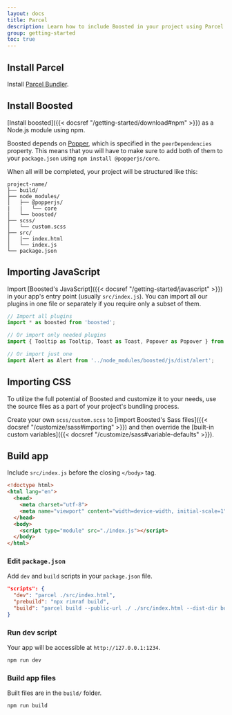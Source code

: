 ```yaml
---
layout: docs
title: Parcel
description: Learn how to include Boosted in your project using Parcel.
group: getting-started
toc: true
---
```


## Install Parcel

Install [Parcel Bundler](https://parceljs.org/getting-started/webapp/).

## Install Boosted

[Install boosted]({{< docsref "/getting-started/download#npm" >}}) as a Node.js module using npm.

Boosted depends on [Popper](https://popper.js.org/), which is specified in the `peerDependencies` property. This means that you will have to make sure to add both of them to your `package.json` using `npm install @popperjs/core`.

When all will be completed, your project will be structured like this:

```text
project-name/
├── build/
├── node_modules/
│   ├── @popperjs/
|   |   └── core
│   └── boosted/
├── scss/
│   └── custom.scss
├── src/
│   |── index.html
│   └── index.js
└── package.json
```

## Importing JavaScript

Import [Boosted's JavaScript]({{< docsref "/getting-started/javascript" >}}) in your app's entry point (usually `src/index.js`). You can import all our plugins in one file or separately if you require only a subset of them.

<!-- eslint-skip -->
```js
// Import all plugins
import * as boosted from 'boosted';

// Or import only needed plugins
import { Tooltip as Tooltip, Toast as Toast, Popover as Popover } from 'boosted';

// Or import just one
import Alert as Alert from '../node_modules/boosted/js/dist/alert';
```

## Importing CSS

To utilize the full potential of Boosted and customize it to your needs, use the source files as a part of your project's bundling process.

Create your own `scss/custom.scss` to [import Boosted's Sass files]({{< docsref "/customize/sass#importing" >}}) and then override the [built-in custom variables]({{< docsref "/customize/sass#variable-defaults" >}}).

## Build app

Include `src/index.js` before the closing `</body>` tag.

```html
<!doctype html>
<html lang="en">
  <head>
    <meta charset="utf-8">
    <meta name="viewport" content="width=device-width, initial-scale=1">
  </head>
  <body>
    <script type="module" src="./index.js"></script>
  </body>
</html>
```

### Edit `package.json`

Add `dev` and `build` scripts in your `package.json` file.

```json
"scripts": {
  "dev": "parcel ./src/index.html",
  "prebuild": "npx rimraf build",
  "build": "parcel build --public-url ./ ./src/index.html --dist-dir build"
}
```

### Run dev script

Your app will be accessible at `http://127.0.0.1:1234`.

```sh
npm run dev
```

### Build app files

Built files are in the `build/` folder.

```sh
npm run build
```
